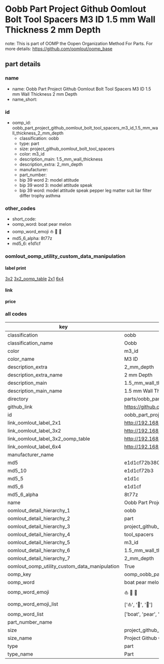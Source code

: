 # Oobb Part Project Github Oomlout Bolt Tool Spacers M3 ID 1.5 mm Wall Thickness 2 mm Depth  

note: This is part of OOMP the Oopen Organization Method For Parts. For more details: https://github.com/oomlout/oomp_base

##  part details
  







### name
* name: Oobb Part Project Github Oomlout Bolt Tool Spacers M3 ID 1.5 mm Wall Thickness 2 mm Depth
* name_short: 
### id
* oomp_id: oobb_part_project_github_oomlout_bolt_tool_spacers_m3_id_1.5_mm_wall_thickness_2_mm_depth
  * classification: oobb
  * type: part
  * size: project_github_oomlout_bolt_tool_spacers
  * color: m3_id
  * description_main: 1.5_mm_wall_thickness
  * description_extra: 2_mm_depth
  * manufacturer: 
  * part_number: 
  * bip 39 word 2: model attitude
  * bip 39 word 3: model attitude speak
  * bip 39 word: model attitude speak pepper leg matter suit liar filter differ trophy asthma

### other_codes
* short_code: 
* oomp_word: boat pear melon
* oomp_word_emoji :boat: :pear: :melon:
* md5_6_alpha: 8t77z
* md5_6: e1d1cf






### oomlout_oomp_utility_custom_data_manipulation
#### label print
[3x2](http://192.168.1.245:1112/?label=oomp%208t77z)
[3x2_oomp_table](http://192.168.1.108:1112/?label=oomp%208t77z)
[2x1](http://192.168.1.242:1112/?label=oomp%208t77z)
[6x4](http://192.168.1.55:1112/?label=oomp%208t77z)    

#### link

                              

#### price







### all codes 
| key | value |  
| --- | --- |  
| classification | oobb |  
| classification_name | Oobb |  
| color | m3_id |  
| color_name | M3 ID |  
| description_extra | 2_mm_depth |  
| description_extra_name | 2 mm Depth |  
| description_main | 1.5_mm_wall_thickness |  
| description_main_name | 1.5 mm Wall Thickness |  
| directory | parts/oobb_part_project_github_oomlout_bolt_tool_spacers_m3_id_1.5_mm_wall_thickness_2_mm_depth |  
| github_link | https://github.com/oomlout/oomlout_oomp_part_src/tree/main/parts/oobb_part_project_github_oomlout_bolt_tool_spacers_m3_id_1.5_mm_wall_thickness_2_mm_depth |  
| id | oobb_part_project_github_oomlout_bolt_tool_spacers_m3_id_1.5_mm_wall_thickness_2_mm_depth |  
| link_oomlout_label_2x1 | http://192.168.1.242:1112/?label=oomp%208t77z |  
| link_oomlout_label_3x2 | http://192.168.1.245:1112/?label=oomp%208t77z |  
| link_oomlout_label_3x2_oomp_table | http://192.168.1.108:1112/?label=oomp%208t77z |  
| link_oomlout_label_6x4 | http://192.168.1.55:1112/?label=oomp%208t77z |  
| manufacturer_name |  |  
| md5 | e1d1cf72b380db22253faa2fa183ac74 |  
| md5_10 | e1d1cf72b3 |  
| md5_5 | e1d1c |  
| md5_6 | e1d1cf |  
| md5_6_alpha | 8t77z |  
| name | Oobb Part Project Github Oomlout Bolt Tool Spacers M3 ID 1.5 mm Wall Thickness 2 mm Depth |  
| oomlout_detail_hierarchy_1 | oobb |  
| oomlout_detail_hierarchy_2 | part |  
| oomlout_detail_hierarchy_3 | project_github_bolt |  
| oomlout_detail_hierarchy_4 | tool_spacers |  
| oomlout_detail_hierarchy_5 | m3_id |  
| oomlout_detail_hierarchy_6 | 1.5_mm_wall_thickness |  
| oomlout_detail_hierarchy_7 | 2_mm_depth |  
| oomlout_oomp_utility_custom_data_manipulation | True |  
| oomp_key | oomp_oobb_part_project_github_oomlout_bolt_tool_spacers_m3_id_1.5_mm_wall_thickness_2_mm_depth |  
| oomp_word | boat pear melon |  
| oomp_word_emoji | :boat: :pear: :melon: |  
| oomp_word_emoji_list | [':boat:', ':pear:', ':melon:'] |  
| oomp_word_list | ['boat', 'pear', 'melon'] |  
| part_number_name |  |  
| size | project_github_oomlout_bolt_tool_spacers |  
| size_name | Project Github Oomlout Bolt Tool Spacers |  
| type | part |  
| type_name | Part |  
